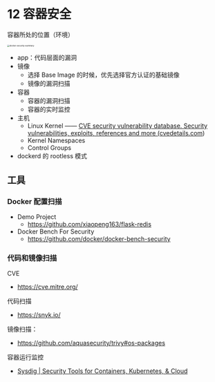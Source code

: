 # 12 容器安全

容器所处的位置（环境）

<img src="https://dockertips.readthedocs.io/en/latest/_images/summary.PNG" alt="docker-security-summary" style="zoom: 33%;" />

- app：代码层面的漏洞
- 镜像
  - 选择 Base Image 的时候，优先选择官方认证的基础镜像
  - 镜像的漏洞扫描
- 容器
  - 容器的漏洞扫描
  - 容器的实时监控
- 主机
  - Linux Kernel —— [CVE security vulnerability database. Security vulnerabilities, exploits, references and more (cvedetails.com](https://www.cvedetails.com/))
  - Kernel Namespaces
  - Control Groups
- dockerd 的 rootless 模式



## 工具

### Docker 配置扫描

- Demo Project
  - https://github.com/xiaopeng163/flask-redis
- Docker Bench For Security
  - https://github.com/docker/docker-bench-security



### 代码和镜像扫描

CVE

- https://cve.mitre.org/

代码扫描

-  https://snyk.io/

镜像扫描：

- https://github.com/aquasecurity/trivy#os-packages

容器运行监控

- [Sysdig | Security Tools for Containers, Kubernetes, & Cloud](https://sysdig.com/) 

